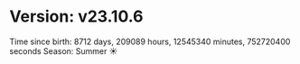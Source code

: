 # Version: v23.10.6
Time since birth: 8712 days, 209089 hours, 12545340 minutes, 752720400 seconds
Season: Summer ☀️
